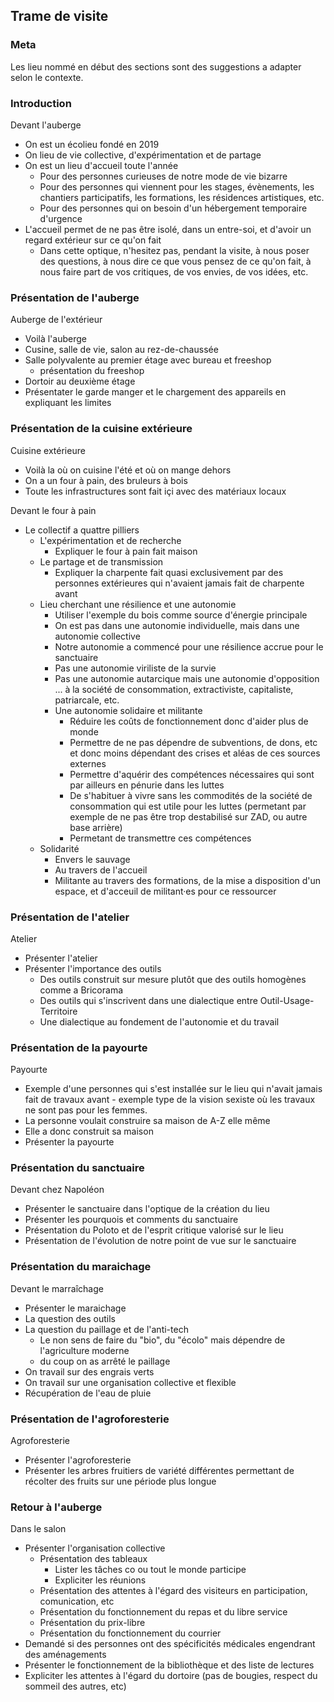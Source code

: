 ## Trame de visite

### Meta

Les lieu nommé en début des sections sont des suggestions a adapter selon le contexte.

### Introduction

Devant l'auberge

- On est un écolieu fondé en 2019
- On lieu de vie collective, d'expérimentation et de partage
- On est un lieu d'accueil toute l'année
    - Pour des personnes curieuses de notre mode de vie bizarre
    - Pour des personnes qui viennent pour les stages, évènements, les chantiers participatifs, les formations, les résidences artistiques, etc.
    - Pour des personnes qui on besoin d'un hébergement temporaire d'urgence
- L'accueil permet de ne pas être isolé, dans un entre-soi, et d'avoir un regard extérieur sur ce qu'on fait
    - Dans cette optique, n'hesitez pas, pendant la visite, à nous poser des questions, à nous dire ce que vous pensez de ce qu'on fait, à nous faire part de vos critiques, de vos envies, de vos idées, etc.

### Présentation de l'auberge

Auberge de l'extérieur

- Voilà l'auberge
- Cusine, salle de vie, salon au rez-de-chaussée
- Salle polyvalente au premier étage avec bureau et freeshop 
    - présentation du freeshop
- Dortoir au deuxième étage
- Présentater le garde manger et le chargement des appareils en expliquant les limites

### Présentation de la cuisine extérieure

Cuisine extérieure

- Voilà la où on cuisine l'été et où on mange dehors
- On a un four à pain, des bruleurs à bois
- Toute les infrastructures sont fait içi avec des matériaux locaux

Devant le four à pain

- Le collectif a quattre pilliers
    - L'expérimentation et de recherche
        - Expliquer le four à pain fait maison
    - Le partage et de transmission
        - Expliquer la charpente fait quasi exclusivement par des personnes extérieures qui n'avaient jamais fait de charpente avant
    - Lieu cherchant une résilience et une autonomie
        - Utiliser l'exemple du bois comme source d'énergie principale
        - On est pas dans une autonomie individuelle, mais dans une autonomie collective 
        - Notre autonomie a commencé pour une résilience accrue pour le sanctuaire
        - Pas une autonomie viriliste de la survie
        - Pas une autonomie autarcique mais une autonomie d'opposition ... à la société de consommation, extractiviste, capitaliste, patriarcale, etc.
        - Une autonomie solidaire et militante
            - Réduire les coûts de fonctionnement donc d'aider plus de monde
            - Permettre de ne pas dépendre de subventions, de dons, etc et donc moins dépendant des crises et aléas de ces sources externes
            - Permettre d'aquérir des compétences nécessaires qui sont par ailleurs en pénurie dans les luttes
            - De s'habituer à vivre sans les commodités de la société de consommation qui est utile pour les luttes (permetant par exemple de ne pas être trop destabilisé sur ZAD, ou autre base arrière)
            - Permetant de transmettre ces compétences
    - Solidarité
        - Envers le sauvage
        - Au travers de l'accueil
        - Militante au travers des formations, de la mise a disposition d'un espace, et d'acceuil de militant·es pour ce ressourcer

### Présentation de l'atelier

Atelier

- Présenter l'atelier
- Présenter l'importance des outils
    - Des outils construit sur mesure plutôt que des outils homogènes comme a Bricorama
    - Des outils qui s'inscrivent dans une dialectique entre Outil-Usage-Territoire
    - Une dialectique au fondement de l'autonomie et du travail

### Présentation de la payourte

Payourte

- Exemple d'une personnes qui s'est installée sur le lieu qui n'avait jamais fait de travaux avant - exemple type de la vision sexiste où les travaux ne sont pas pour les femmes.
- La personne voulait construire sa maison de A-Z elle même
- Elle a donc construit sa maison
- Présenter la payourte

### Présentation du sanctuaire

Devant chez Napoléon

- Présenter le sanctuaire dans l'optique de la création du lieu
- Présenter les pourquois et comments du sanctuaire
- Présentation du Poloto et de l'esprit critique valorisé sur le lieu
- Présentation de l'évolution de notre point de vue sur le sanctuaire

### Présentation du maraichage

Devant le marraîchage

- Présenter le maraichage
- La question des outils
- La question du paillage et de l'anti-tech
    - Le non sens de faire du "bio", du "écolo" mais dépendre de l'agriculture moderne
    - du coup on as arrêté le paillage
- On travail sur des engrais verts
- On travail sur une organisation collective et flexible
- Récupération de l'eau de pluie

### Présentation de l'agroforesterie

Agroforesterie

- Présenter l'agroforesterie
- Présenter les arbres fruitiers de variété différentes permettant de récolter des fruits sur une période plus longue

### Retour à l'auberge

Dans le salon

- Présenter l'organisation collective
    - Présentation des tableaux
        - Lister les tâches co ou tout le monde participe
        - Expliciter les réunions
    - Présentation des attentes à l'égard des visiteurs en participation, comunication, etc
    - Présentation du fonctionnement du repas et du libre service
    - Présentation du prix-libre
    - Présentation du fonctionnement du courrier
- Demandé si des personnes ont des spécificités médicales engendrant des aménagements
- Présenter le fonctionnement de la bibliothèque et des liste de lectures
- Expliciter les attentes à l'égard du dortoire (pas de bougies, respect du sommeil des autres, etc)
